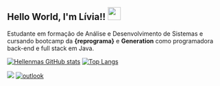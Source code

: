 ## Hello World, I'm Lívia!! <img src=https://github.com/TheDudeThatCode/TheDudeThatCode/blob/master/Assets/Earth.gif width="30">

Estudante em formação de Análise e Desenvolvimento de Sistemas e cursando bootcamp da **{reprograma}** e **Generation** como programadora back-end e full stack em Java.

[![Hellenmas GitHub stats](https://github-readme-stats.vercel.app/api?username=liviaoliveiraa)](https://github.com/liviaoliveiraa/github-readme-stats)
[![Top Langs](https://github-readme-stats.vercel.app/api/top-langs/?username=liviaoliveiraa&layout=compact)](https://github.com/liviaoliveiraa/github-readme-stats)
 
[<img src="https://img.shields.io/badge/linkedin-%230077B5.svg?&style=for-the-badge&logo=linkedin&logoColor=white" />](https://linkedin.com/in/lívia-de-oliveira-almeida) 
[![outlook](https://img.shields.io/badge/outlook-0078D4?style=for-the-badge&logo=microsoft-outlook&logoColor=white)](mailto:livia.oliveira.almeida@hotmail.com)

